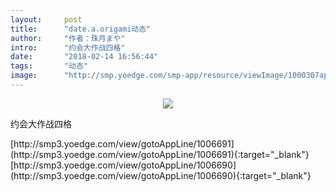 ```yaml
---
layout:     post
title:      "date.a.origami动态"
author:     "作者：珠月まや"
intro:      "约会大作战四格"
date:       "2018-02-14 16:56:44"
tags:       "动态"
image:      "http://smp.yoedge.com/smp-app/resource/viewImage/1000307appline.png"
---
```

<div style="text-align: center">
<p><img src="http://smp.yoedge.com/smp-app/resource/viewImage/1000307appline.png"/></p>
</div>
<p class="post-meta">
<span>约会大作战四格</span>
</p>
[http://smp3.yoedge.com/view/gotoAppLine/1006691](http://smp3.yoedge.com/view/gotoAppLine/1006691){:target="_blank"}
[http://smp3.yoedge.com/view/gotoAppLine/1006690](http://smp3.yoedge.com/view/gotoAppLine/1006690){:target="_blank"}


